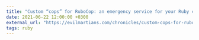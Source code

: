 ```yaml
---
title: "Custom “cops” for RuboCop: an emergency service for your Ruby code"
date: 2021-06-22 12:00:00 +0300
external_url: "https://evilmartians.com/chronicles/custom-cops-for-rubocop-an-emergency-service-for-your-codebase"
tags: ruby
---
```

